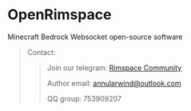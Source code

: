 # OpenRimspace

Minecraft Bedrock Websocket open-source software

>Contact:
>
>>Join our telegram: [Rimspace Community](https://t.me/+gceVNR56r5YxZGM1)
>>
>>Author email: annularwind@outlook.com
>>
>>QQ group: 753909207
